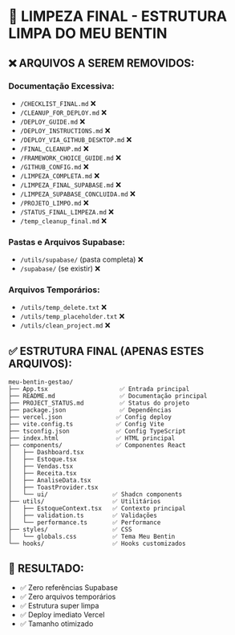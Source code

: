 # 🧹 LIMPEZA FINAL - ESTRUTURA LIMPA DO MEU BENTIN

## ❌ ARQUIVOS A SEREM REMOVIDOS:

### Documentação Excessiva:
- `/CHECKLIST_FINAL.md` ❌
- `/CLEANUP_FOR_DEPLOY.md` ❌
- `/DEPLOY_GUIDE.md` ❌
- `/DEPLOY_INSTRUCTIONS.md` ❌
- `/DEPLOY_VIA_GITHUB_DESKTOP.md` ❌
- `/FINAL_CLEANUP.md` ❌
- `/FRAMEWORK_CHOICE_GUIDE.md` ❌
- `/GITHUB_CONFIG.md` ❌
- `/LIMPEZA_COMPLETA.md` ❌
- `/LIMPEZA_FINAL_SUPABASE.md` ❌
- `/LIMPEZA_SUPABASE_CONCLUIDA.md` ❌
- `/PROJETO_LIMPO.md` ❌
- `/STATUS_FINAL_LIMPEZA.md` ❌
- `/temp_cleanup_final.md` ❌

### Pastas e Arquivos Supabase:
- `/utils/supabase/` (pasta completa) ❌
- `/supabase/` (se existir) ❌

### Arquivos Temporários:
- `/utils/temp_delete.txt` ❌
- `/utils/temp_placeholder.txt` ❌
- `/utils/clean_project.md` ❌

## ✅ ESTRUTURA FINAL (APENAS ESTES ARQUIVOS):

```
meu-bentin-gestao/
├── App.tsx                    ✅ Entrada principal
├── README.md                  ✅ Documentação principal
├── PROJECT_STATUS.md          ✅ Status do projeto
├── package.json               ✅ Dependências
├── vercel.json               ✅ Config deploy
├── vite.config.ts            ✅ Config Vite
├── tsconfig.json             ✅ Config TypeScript
├── index.html                ✅ HTML principal
├── components/               ✅ Componentes React
│   ├── Dashboard.tsx         
│   ├── Estoque.tsx          
│   ├── Vendas.tsx           
│   ├── Receita.tsx          
│   ├── AnaliseData.tsx      
│   ├── ToastProvider.tsx    
│   └── ui/                  ✅ Shadcn components
├── utils/                   ✅ Utilitários
│   ├── EstoqueContext.tsx   ✅ Contexto principal
│   ├── validation.ts        ✅ Validações
│   └── performance.ts       ✅ Performance
├── styles/                  ✅ CSS
│   └── globals.css          ✅ Tema Meu Bentin
└── hooks/                   ✅ Hooks customizados
```

## 🎯 RESULTADO:
- ✅ Zero referências Supabase
- ✅ Zero arquivos temporários
- ✅ Estrutura super limpa
- ✅ Deploy imediato Vercel
- ✅ Tamanho otimizado